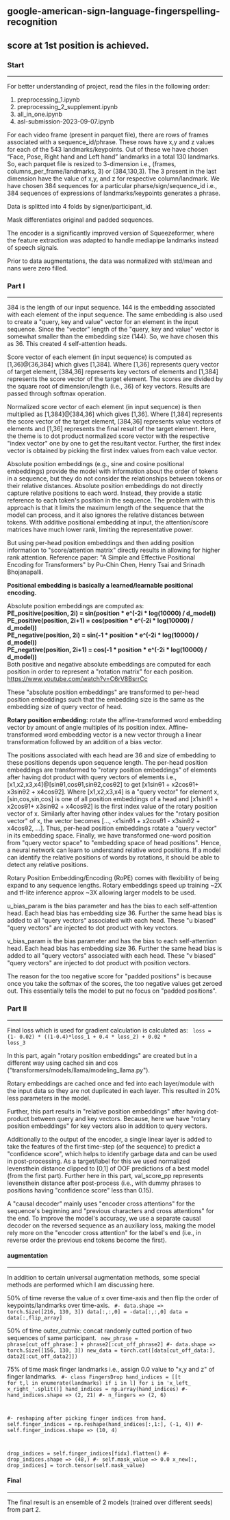 ## google-american-sign-language-fingerspelling-recognition
## score at 1st position is achieved.


### Start 
-----
For better understanding of project, read the files in the following order:
1. preprocessing_1.ipynb
2. preprocessing_2_supplement.ipynb
3. all_in_one.ipynb
4. asl-submission-2023-09-07.ipynb

For each video frame (present in parquet file), there are rows of frames associated with a sequence_id/phrase. These rows have x,y and z values for each of the 543 landmarks/keypoints. Out of these we have chosen “Face, Pose, Right hand and Left hand” landmarks in a total 130 landmarks. So, each parquet file is resized to 3-dimension i.e., (frames, columns_per_frame/landmarks, 3) or (384,130,3). The 3 present in the last dimension have the value of x,y, and z for respective column/landmark. We have chosen 384 sequences for a particular pharse/sign/sequence_id i.e., 384 sequences of expressions of landmarks/keypoints generates a phrase.

Data is splitted into 4 folds by signer/participant_id. 

Mask differentiates original and padded sequences.

The encoder is a significantly improved version of Squeezeformer, where the feature extraction was adapted to handle mediapipe landmarks instead of speech signals.

Prior to data augmentations, the data was normalized with std/mean and nans were zero filled.

### Part I
-----

384 is the length of our input sequence. 144 is the embedding associated with each element of the input sequence. The same embedding is also used to create a "query, key and value" vector for an element in the input sequence. Since the "vector" length of the "query, key and value" vector is somewhat smaller than the embedding size (144). So, we have chosen this as 36. This created 4 self-attention heads.

Score vector of each element (in input sequence) is computed as [1,36]@[36,384] which gives [1,384]. Where [1,36] represents query vector of target element,
[384,36] represents key vectors of elements and [1,384] represents the score vector of the target element. The scores are divided by the square root of dimension/length (i.e., 36) of key vectors. Results are passed through softmax operation. 

Normalized score vector of each element (in input sequence) is then multiplied as [1,384]@[384,36] which gives [1,36]. Where [1,384] represents the score vector of the target element, [384,36] represents value vectors of elements and [1,36] represents the final result of the target element. Here, the theme is to dot product normalized score vector with the respective "index vector" one by one to get the resultant vector. Further, the first index vector is obtained by picking the first index values from each value vector.

Absolute position embeddings (e.g., sine and cosine positional embeddings) provide the model with information about the order of tokens in a sequence, but they do not consider the relationships between tokens or their relative distances. Absolute position embeddings do not directly capture relative positions to each word.
Instead, they provide a static reference to each token's position in the sequence. The problem with this approach is that it limits the maximum length of the sequence that the model can process, and it also ignores the relative distances between tokens. With additive positional embedding at input, the attention/score matrices have much lower rank, limiting the representative power. 

But using per-head position embeddings and then adding position information to "score/attention matrix" directly results in allowing for higher rank attention. Reference paper: "A Simple and Effective Positional Encoding for Transformers" by Pu-Chin Chen, Henry Tsai and Srinadh Bhojanapalli.

<b>Positional embedding is basically a learned/learnable positional encoding.</b>

Absolute position embeddings are computed as:<br>
<b>PE_positive(position, 2i) = sin(position * e^(-2i * log(10000) / d_model))</b><br>
<b>PE_positive(position, 2i+1) = cos(position * e^(-2i * log(10000) / d_model))</b><br>
<b>PE_negative(position, 2i) = sin(-1 * position * e^(-2i * log(10000) / d_model))</b><br>
<b>PE_negative(position, 2i+1) = cos(-1 * position * e^(-2i * log(10000) / d_model))</b><br>
Both positive and negative absolute embeddings are computed for each position in order to represent a "rotation matrix" for each position.
https://www.youtube.com/watch?v=C6rV8BsrrCc

​These "absolute position embeddings" are transformed to per-head position embeddings such that the embedding size is the same as the embedding size of query vector of head.

<b>Rotary position embedding:</b> rotate the affine-transformed word embedding vector by amount of angle multiples of its position index. Affine-transformed word embedding vector is a new vector through a linear transformation followed by an addition of a bias vector.

The positions associated with each head are 36 and size of embedding to these positions depends upon sequence length. ​The per-head position embeddings are transformed to "rotary position embeddings" of elements after having dot product with query vectors of elements i.e., [x1,x2,x3,x4]@[sinθ1,cosθ1,sinθ2,cosθ2] to get [x1sinθ1 + x2cosθ1+ x3sinθ2 + x4cosθ2]. Where [x1,x2,x3,x4] is a "query vector" for element x, ​[sin,cos,sin,cos] is one of all position embeddings of a head and [x1sinθ1 + x2cosθ1+ x3sinθ2 + x4cosθ2] is the first index value of the rotary position vector of x. Similarly after having other index values for the "rotary position vector" of x, the vector becomes [..., -x1sinθ1 + x2cosθ1 - x3sinθ2 + x4cosθ2, ...]. Thus, per-head position embeddings rotate a "query vector" in its embedding space. Finally, we have transformed one-word position from "query vector space" to "embedding space of head positions". Hence, a neural network can learn to understand relative word positions. If a model can identify the relative positions of words by rotations, it should be able to detect any relative positions. 

Rotary Position Embedding/Encoding (RoPE) comes with flexibility of being expand to any sequence lengths. Rotary embeddings speed up training ~2X and tf-lite inference approx ~3X allowing larger models to be used.

u_bias_param is the bias parameter and has the bias to each self-attention head. Each head bias has embedding size 36. ​Further the same head bias is added to all "query vectors" associated with each head. These "u biased" "query vectors" are injected to dot product with key vectors.

v_bias_param is the bias parameter and has the bias to each self-attention head. Each head bias has embedding size 36. ​Further the same head bias is added to all "query vectors" associated with each head. These "v biased" "query vectors" are injected to dot product with position vectors.

The reason for the too negative score for "padded positions" is because once you take the softmax of the scores, the too negative values get zeroed out. This essentially tells the model to put no focus on "padded positions".

### Part II
-----

Final loss which is used for gradient calculation is calculated as:
<code>
loss = (1- 0.02) * ((1-0.4)*loss_1 + 0.4 * loss_2) + 0.02 * loss_3
</code>

In this part, again "rotary position embeddings" are created but in a different way using cached sin and cos ("transformers/models/llama/modeling_llama.py").

Rotary embeddings ​are cached once and fe​d ​into each layer/module with the input data so they are not duplicated in each layer. This resulted in 20% less parameters in the model.

Further, this part results in "relative position embeddings" after having dot-product between query and key vectors. Because, here we have "rotary position embeddings" for key vectors also in addition to query vectors.

Additionally to the output of the encoder, a single linear layer is added to take the features of the first time-step (of the sequence) to predict a "confidence score", which helps to identify garbage data and can be used in post-processing. As a target/label for this we used normalized levensthein distance clipped to [0,1] of OOF predictions of a best model (from the first part). Further here in this part, val_score_pp represents levensthein distance after post-process (i.e., with dummy phrases to positions having "confidence score" less than 0.15).

A "causal decoder" mainly uses "encoder cross attentions" for the sequence's beginning and "previous characters and cross attentions" for the end. To improve the model's accuracy, we use a separate causal decoder on the reversed sequence as an auxiliary loss, making the model rely more on the "encoder cross attention" for the label's end (i.e., in reverse order the previous end tokens become the first). 

#### augmentation
-----
In addition to certain universal augmentation methods, some special methods are performed which I am discussing here.

50% of time reverse the value of x over time-axis and then flip the order of keypoints/landmarks over time-axis.
<code>
#- data.shape => torch.Size([216, 130, 3])
data[:,:,0] = -data[:,:,0]
data = data[:,flip_array]
</code>

50% of time outer_cutmix: concat randomly cutted portion of two sequences of same participant.
<code>
new_phrase = phrase[cut_off_phrase:] + phrase2[:cut_off_phrase2]
#- data.shape => torch.Size([156, 130, 3])
new_data = torch.cat([data[cut_off_data:], data2[:cut_off_data2]])
</code>

75% of time mask finger landmarks i.e., assign 0.0 value to "x,y and z" of finger landmarks.
<code>
#- class FingersDrop
hand_indices = [[t for t,l in enumerate(landmarks) if i in l] for i in 'x_left_ x_right_'.split()]
hand_indices = np.array(hand_indices)
#- hand_indices.shape => (2, 21)
#- n_fingers => (2, 6)       

#- reshaping after picking finger indices from hand.
self.finger_indices = np.reshape(hand_indices[:,1:], (-1, 4))
#- self.finger_indices.shape => (10, 4)

drop_indices = self.finger_indices[fidx].flatten()
#- drop_indices.shape => (48,)
#- self.mask_value => 0.0
x_new[:, drop_indices] =  torch.tensor(self.mask_value)
</code>

#### Final
-----
The final result is an ensemble of 2 models (trained over different seeds) from part 2.


